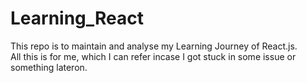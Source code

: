 # Learning_React
This repo is to maintain and analyse my Learning Journey of React.js.<br>
All this is for me, which I can refer incase I got stuck in some issue or something lateron.
